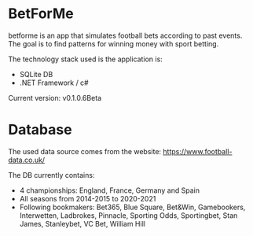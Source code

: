 # BetForMe

betforme is an app that simulates football bets according to past events. The goal is to find patterns for winning money with sport betting.

The technology stack used is the application is:

- SQLite DB
- .NET Framework / c#

Current version: v0.1.0.6Beta

# Database

The used data source comes from the website: https://www.football-data.co.uk/

The DB currently contains:

- 4 championships: England, France, Germany and Spain
- All seasons from 2014-2015 to 2020-2021
- Following bookmakers: Bet365, Blue Square, Bet&Win, Gamebookers, Interwetten, Ladbrokes, Pinnacle, Sporting Odds, Sportingbet, Stan James, Stanleybet, VC Bet, William Hill
